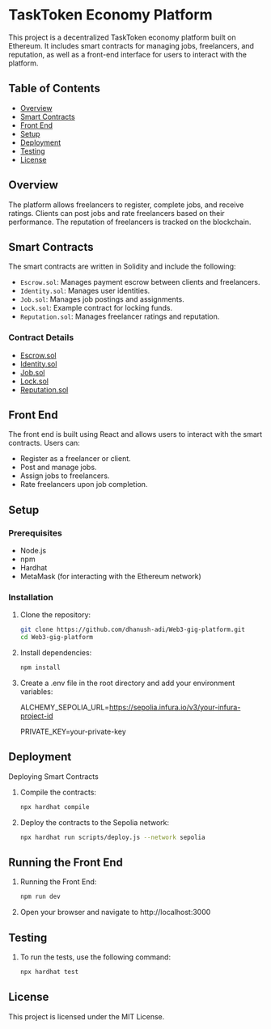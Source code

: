 # TaskToken Economy Platform

This project is a decentralized TaskToken economy platform built on Ethereum. It includes smart contracts for managing jobs, freelancers, and reputation, as well as a front-end interface for users to interact with the platform.

## Table of Contents

- [Overview](#overview)
- [Smart Contracts](#smart-contracts)
- [Front End](#front-end)
- [Setup](#setup)
- [Deployment](#deployment)
- [Testing](#testing)
- [License](#license)

## Overview

The platform allows freelancers to register, complete jobs, and receive ratings. Clients can post jobs and rate freelancers based on their performance. The reputation of freelancers is tracked on the blockchain.

## Smart Contracts

The smart contracts are written in Solidity and include the following:

- `Escrow.sol`: Manages payment escrow between clients and freelancers.
- `Identity.sol`: Manages user identities.
- `Job.sol`: Manages job postings and assignments.
- `Lock.sol`: Example contract for locking funds.
- `Reputation.sol`: Manages freelancer ratings and reputation.

### Contract Details

- [Escrow.sol](contracts/Escrow.sol)
- [Identity.sol](contracts/Identity.sol)
- [Job.sol](contracts/Job.sol)
- [Lock.sol](contracts/Lock.sol)
- [Reputation.sol](contracts/Reputation.sol)

## Front End

The front end is built using React and allows users to interact with the smart contracts. Users can:

- Register as a freelancer or client.
- Post and manage jobs.
- Assign jobs to freelancers.
- Rate freelancers upon job completion.

## Setup

### Prerequisites

- Node.js
- npm
- Hardhat
- MetaMask (for interacting with the Ethereum network)

### Installation

1. Clone the repository:

   ```sh
   git clone https://github.com/dhanush-adi/Web3-gig-platform.git
   cd Web3-gig-platform
2. Install dependencies:

   ```sh
   npm install

3. Create a .env file in the root directory and add your environment variables:

   ALCHEMY_SEPOLIA_URL=https://sepolia.infura.io/v3/your-infura-project-id
   
   PRIVATE_KEY=your-private-key

## Deployment

Deploying Smart Contracts

1. Compile the contracts:

   ```sh
   npx hardhat compile

2. Deploy the contracts to the Sepolia network:

    ```sh
    npx hardhat run scripts/deploy.js --network sepolia

## Running the Front End

1. Running the Front End:
   ```sh
   npm run dev

2. Open your browser and navigate to http://localhost:3000
   
## Testing

1. To run the tests, use the following command:

   ```sh
   npx hardhat test

## License
This project is licensed under the MIT License.

